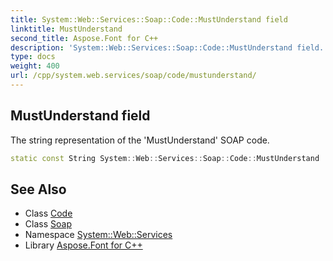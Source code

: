 ```yaml
---
title: System::Web::Services::Soap::Code::MustUnderstand field
linktitle: MustUnderstand
second_title: Aspose.Font for C++
description: 'System::Web::Services::Soap::Code::MustUnderstand field. The string representation of the ''MustUnderstand'' SOAP code in C++.'
type: docs
weight: 400
url: /cpp/system.web.services/soap/code/mustunderstand/
---
```

## MustUnderstand field


The string representation of the 'MustUnderstand' SOAP code.

```cpp
static const String System::Web::Services::Soap::Code::MustUnderstand
```

## See Also

* Class [Code](../)
* Class [Soap](../../)
* Namespace [System::Web::Services](../../../)
* Library [Aspose.Font for C++](../../../../)
